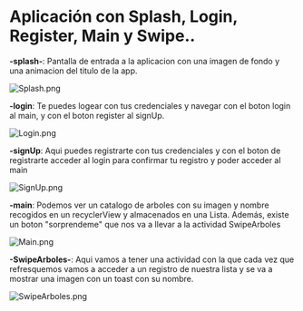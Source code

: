 # Aplicación con Splash, Login, Register, Main y Swipe..

**-splash-**: Pantalla de entrada a la aplicacion con una imagen de fondo y una animacion del titulo de la app.


![Splash.png](Splash.png)


**-login**: Te puedes logear con tus credenciales y navegar con el boton login al main, y con el boton register al signUp.


![Login.png](Login.png)


**-signUp**: Aqui puedes registrarte con tus credenciales y con el boton de registrarte acceder al login para confirmar tu registro y poder acceder al main


![SignUp.png](SignUp.png)


**-main**: Podemos ver un catalogo de arboles con su imagen y nombre recogidos en un recyclerView y almacenados en una Lista. Además, existe un boton "sorprendeme" que nos va a llevar a la actividad SwipeArboles


![Main.png](Main.png)


**-SwipeArboles-**: Aqui vamos a tener una actividad con la que cada vez que refresquemos vamos a acceder a un registro de nuestra lista y se va a mostrar una imagen con un toast con su nombre.


![SwipeArboles.png](SwipeArboles.png)

